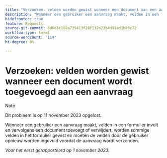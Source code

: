 ```yaml
---
title: "Verzoeken: velden worden gewist wanneer een document aan een aanvraag wordt toegevoegd"
description: "Wanneer een gebruiker een aanvraag maakt, velden in een formulier invult en vervolgens een document toevoegt of verwijdert, worden sommige velden in het formulier gewist en moeten de velden door de gebruiker opnieuw worden ingevuld voordat de aanvraag wordt verzonden."
hidefromtoc: true
feature: Requests
source-git-commit: 6d6d3c180a739413f28f132a23b4d91ad1b80c72
workflow-type: tm+mt
source-wordcount: '114'
ht-degree: 0%

---
```



# Verzoeken: velden worden gewist wanneer een document wordt toegevoegd aan een aanvraag

>[!NOTE]
>
>Dit probleem is op 11 november 2023 opgelost.

Wanneer een gebruiker een aanvraag maakt, velden in een formulier invult en vervolgens een document toevoegt of verwijdert, worden sommige velden in het formulier gewist en moeten de velden door de gebruiker opnieuw worden ingevuld voordat de aanvraag wordt verzonden.

_Voor het eerst gerapporteerd op 1 november 2023._
